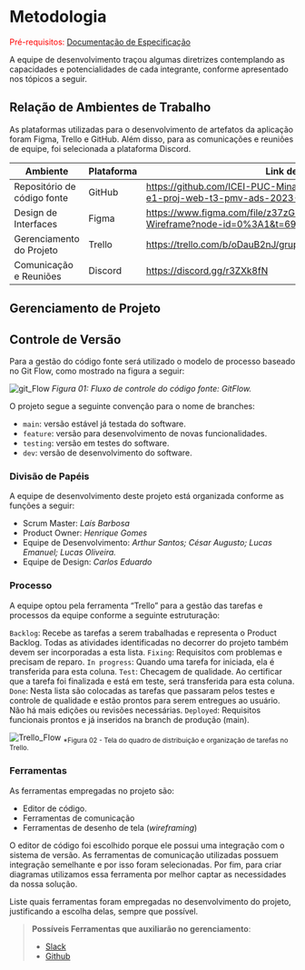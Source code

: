 
# Metodologia

<span style="color:red">Pré-requisitos: <a href="2-Especificação do Projeto.md"> Documentação de Especificação</a></span>

A equipe de desenvolvimento traçou algumas diretrizes contemplando as capacidades e potencialidades de cada integrante, conforme apresentado nos tópicos a seguir.

## Relação de Ambientes de Trabalho

As plataformas utilizadas para o desenvolvimento de artefatos da aplicação foram Figma, Trello e GitHub. Além disso, para as comunicações e reuniões de equipe, foi selecionada a plataforma Discord.

| Ambiente | Plataforma | Link de acesso |
| --------- | ---------- | ------------ |
| Repositório de código fonte | GitHub | https://github.com/ICEI-PUC-Minas-PMV-ADS/pmv-ads-2023-1-e1-proj-web-t3-pmv-ads-2023-1-e1-proj-web-t3-g1 |
| Design de Interfaces | Figma | https://www.figma.com/file/z37zGLpTajLES3zOdmlMdJ/ControlaFacil-Wireframe?node-id=0%3A1&t=69S8xQR1BVdCDJwZ-1 |
| Gerenciamento do Projeto | Trello | https://trello.com/b/oDauB2nJ/grupo1ads-controla-f%C3%A1cil |
| Comunicação e Reuniões | Discord | https://discord.gg/r3ZXk8fN |

## Gerenciamento de Projeto

## Controle de Versão

Para a gestão do código fonte será utilizado o modelo de processo baseado no Git Flow, como mostrado na figura a seguir:

![git_Flow](https://github.com/ICEI-PUC-Minas-PMV-ADS/pmv-ads-2023-1-e1-proj-web-t3-pmv-ads-2023-1-e1-proj-web-t3-g1/assets/122227953/2279f321-06f3-47ce-879c-75d74170cbc1)
*Figura 01: Fluxo de controle do código fonte: GitFlow.*

O projeto segue a seguinte convenção para o nome de branches:

- `main`: versão estável já testada do software.
- `feature`: versão para desenvolvimento de novas funcionalidades.
- `testing`: versão em testes do software.
- `dev`: versão de desenvolvimento do software.


### Divisão de Papéis

A equipe de desenvolvimento deste projeto está organizada conforme as funções a seguir:
- Scrum Master: *Laís Barbosa*
- Product Owner: *Henrique Gomes*
- Equipe de Desenvolvimento: 
   *Arthur Santos;*
   *César Augusto;*
   *Lucas Emanuel;*
   *Lucas Oliveira.*
- Equipe de Design: *Carlos Eduardo*


### Processo

A equipe optou pela ferramenta “Trello” para a gestão das tarefas e processos da equipe conforme a seguinte estruturação:

`Backlog`: Recebe as tarefas a serem trabalhadas e representa o Product Backlog. Todas as atividades identificadas no decorrer do projeto também devem ser incorporadas a esta lista.
`Fixing`: Requisitos com problemas e  precisam de reparo.
`In progress`: Quando uma tarefa for iniciada, ela é transferida para esta coluna.
`Test`: Checagem de qualidade. Ao certificar que a tarefa foi finalizada e está em teste, será transferida para esta coluna.
`Done`: Nesta lista são colocadas as tarefas que passaram pelos testes e controle de qualidade e estão prontos para serem entregues ao usuário. Não há mais edições ou revisões necessárias.
`Deployed`: Requisitos funcionais prontos e já inseridos na branch de produção (main).

![Trello_Flow](https://github.com/ICEI-PUC-Minas-PMV-ADS/pmv-ads-2023-1-e1-proj-web-t3-pmv-ads-2023-1-e1-proj-web-t3-g1/assets/122227953/89b0ab80-58c0-4317-aa7f-04b10f0b7c44)
<sub>*Figura 02 - Tela do quadro de distribuição e organização de tarefas no Trello.</sub>


### Ferramentas

As ferramentas empregadas no projeto são:

- Editor de código.
- Ferramentas de comunicação
- Ferramentas de desenho de tela (_wireframing_)

O editor de código foi escolhido porque ele possui uma integração com o
sistema de versão. As ferramentas de comunicação utilizadas possuem
integração semelhante e por isso foram selecionadas. Por fim, para criar
diagramas utilizamos essa ferramenta por melhor captar as
necessidades da nossa solução.

Liste quais ferramentas foram empregadas no desenvolvimento do projeto, justificando a escolha delas, sempre que possível.
 
> **Possíveis Ferramentas que auxiliarão no gerenciamento**: 
> - [Slack](https://slack.com/)
> - [Github](https://github.com/)
